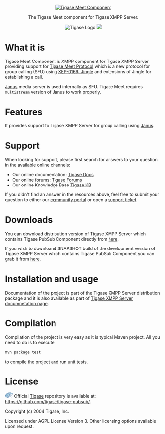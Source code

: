 <p align="center">
  <a href="https://tigase.net/">
    <img
      alt="Tigase Meet Component"
      src="https://github.com/tigaseinc/website-assets/raw/master/tigase/images/tigase-logo.png?raw=true"
      width="300"
    />
  </a>
</p>

<p align="center">
  The Tigase Meet component for Tigase XMPP Server.
</p>

<p align="center">
  <img alt="Tigase Logo" src="https://github.com/tigaseinc/website-assets/raw/master/tigase/images/tigase-logo.png?raw=true" width="25"/>
  <img src="https://tc.tigase.net/app/rest/builds/buildType:(id:TigaseMeet_Build)/statusIcon" width="100"/>
</p>

# What it is

Tigase Meet Component is XMPP component for Tigase XMPP Server providing support for [Tigase Meet Protocol](docs/Protocol.md) which is a new protocol for group calling (SFU) using [XEP-0166: Jingle](https://xmpp.org/extensions/xep-0166.html) and extensions of Jingle for establishing a call.
                                                                                                               
[Janus](https://janus.conf.meetecho.com/) media server is used internally as SFU. Tigase Meet requires `multistream` version of Janus to work properly.

# Features

It provides support to Tigase XMPP Server for group calling using [Janus](https://janus.conf.meetecho.com/).

# Support

When looking for support, please first search for answers to your question in the available online channels:

* Our online documentation: [Tigase Docs](https://docs.tigase.net)
* Our online forums: [Tigase Forums](https://help.tigase.net/portal/community)
* Our online Knowledge Base [Tigase KB](https://help.tigase.net/portal/kb)

If you didn't find an answer in the resources above, feel free to submit your question to either our
[community portal](https://help.tigase.net/portal/community) or open a [support ticket](https://help.tigase.net/portal/newticket).

# Downloads

You can download distribution version of Tigase XMPP Server which contains Tigase PubSub Component directly from [here](https://github.com/tigaseinc/tigase-server/releases).

If you wish to downloand SNAPSHOT build of the development version of Tigase XMPP Server which contains Tigase PubSub Component you can grab it from [here](https://build.tigase.net/nightlies/dists/latest/tigase-server-dist-max.zip).

# Installation and usage

Documentation of the project is part of the Tigase XMPP Server distribution package and it is also available as part of [Tigase XMPP Server documnetation page](https://docs.tigase.net/).

# Compilation

Compilation of the project is very easy as it is typical Maven project. All you need to do is to execute
````bash
mvn package test
````
to compile the project and run unit tests.

# License

<img alt="Tigase Tigase Logo" src="https://github.com/tigase/website-assets/blob/master/tigase/images/tigase-logo.png?raw=true" width="25"/> Official <a href="https://tigase.net/">Tigase</a> repository is available at: https://github.com/tigase/tigase-pubsub/.

Copyright (c) 2004 Tigase, Inc.

Licensed under AGPL License Version 3. Other licensing options available upon request.
